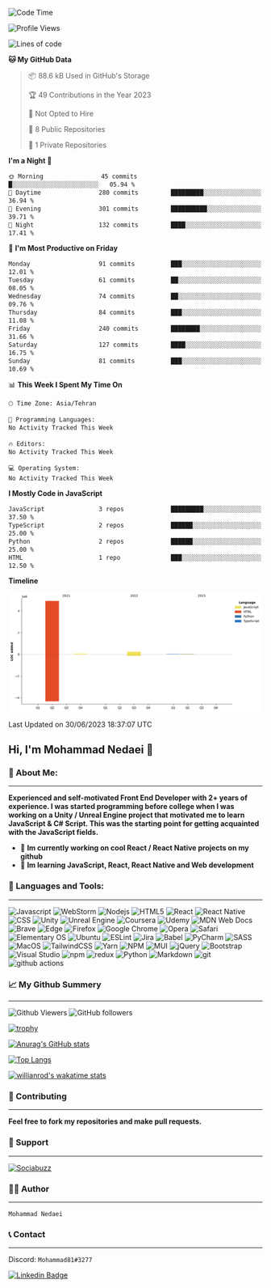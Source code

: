 <!--START_SECTION:waka-->
![Code Time](http://img.shields.io/badge/Code%20Time-5%20hrs%2050%20mins-blue)

![Profile Views](http://img.shields.io/badge/Profile%20Views-3-blue)

![Lines of code](https://img.shields.io/badge/From%20Hello%20World%20I%27ve%20Written-5.3%20million%20lines%20of%20code-blue)

**🐱 My GitHub Data** 

> 📦 88.6 kB Used in GitHub's Storage 
 > 
> 🏆 49 Contributions in the Year 2023
 > 
> 🚫 Not Opted to Hire
 > 
> 📜 8 Public Repositories 
 > 
> 🔑 1 Private Repositories 
 > 
**I'm a Night 🦉** 

```text
🌞 Morning                45 commits          █░░░░░░░░░░░░░░░░░░░░░░░░   05.94 % 
🌆 Daytime                280 commits         █████████░░░░░░░░░░░░░░░░   36.94 % 
🌃 Evening                301 commits         ██████████░░░░░░░░░░░░░░░   39.71 % 
🌙 Night                  132 commits         ████░░░░░░░░░░░░░░░░░░░░░   17.41 % 
```
📅 **I'm Most Productive on Friday** 

```text
Monday                   91 commits          ███░░░░░░░░░░░░░░░░░░░░░░   12.01 % 
Tuesday                  61 commits          ██░░░░░░░░░░░░░░░░░░░░░░░   08.05 % 
Wednesday                74 commits          ██░░░░░░░░░░░░░░░░░░░░░░░   09.76 % 
Thursday                 84 commits          ███░░░░░░░░░░░░░░░░░░░░░░   11.08 % 
Friday                   240 commits         ████████░░░░░░░░░░░░░░░░░   31.66 % 
Saturday                 127 commits         ████░░░░░░░░░░░░░░░░░░░░░   16.75 % 
Sunday                   81 commits          ███░░░░░░░░░░░░░░░░░░░░░░   10.69 % 
```


📊 **This Week I Spent My Time On** 

```text
🕑︎ Time Zone: Asia/Tehran

💬 Programming Languages: 
No Activity Tracked This Week

🔥 Editors: 
No Activity Tracked This Week

💻 Operating System: 
No Activity Tracked This Week
```

**I Mostly Code in JavaScript** 

```text
JavaScript               3 repos             █████████░░░░░░░░░░░░░░░░   37.50 % 
TypeScript               2 repos             ██████░░░░░░░░░░░░░░░░░░░   25.00 % 
Python                   2 repos             ██████░░░░░░░░░░░░░░░░░░░   25.00 % 
HTML                     1 repo              ███░░░░░░░░░░░░░░░░░░░░░░   12.50 % 
```



**Timeline**

![Lines of Code chart](https://raw.githubusercontent.com/mohammadnedaei/mohammadnedaei/main/assets/bar_graph.png)


 Last Updated on 30/06/2023 18:37:07 UTC
<!--END_SECTION:waka-->

## Hi, I'm **Mohammad Nedaei** 🤗

### 🔎 About Me:
<hr/>

**Experienced and self-motivated Front End Developer with 2+ years of experience. I was started programming before college when I was working on a Unity / Unreal Engine project that motivated me to learn JavaScript & C# Script. This was the starting point for getting acquainted with the JavaScript fields.**


- 🎯 **Im currently working on cool React / React Native projects on my github**
- 📘 **Im learning JavaScript, React, React Native and Web development**

### 🧰 Languages and Tools:
<hr/>

<p>
<img alt="Javascript" src="https://img.shields.io/badge/JavaScript-323330?style=for-the-badge&logo=javascript&logoColor=F7DF1E" height="25px"/>
<img alt="WebStorm" src="https://img.shields.io/badge/WebStorm-000000?style=for-the-badge&logo=WebStorm&logoColor=white" height="25px"/>
<img alt="Nodejs" src="https://img.shields.io/badge/-Nodejs-43853d?style=flat-square&logo=Node.js&logoColor=white" height="25px"/>
<img alt="HTML5" src="https://img.shields.io/badge/html5-%23E34F26.svg?style=for-the-badge&logo=html5&logoColor=white" height="25px"/>
<img alt="React" src="https://img.shields.io/badge/React-20232A?style=for-the-badge&logo=react&logoColor=61DAFB" height="25px"/>
<img alt="React Native" src="https://img.shields.io/badge/React_Native-20232A?style=for-the-badge&logo=react&logoColor=61DAFB" height="25px"/> 
<img alt="CSS" src="https://img.shields.io/badge/css3-%231572B6.svg?style=for-the-badge&logo=css3&logoColor=white" height="25px"/> 
<img alt="Unity" src="https://img.shields.io/badge/Unity-100000?style=for-the-badge&logo=unity&logoColor=white" height="25px"/>
<img alt="Unreal Engine" src="https://img.shields.io/badge/-Unreal%20Engine-313131?style=for-the-badge&logo=unreal-engine&logoColor=white" height="25px"/> 
<img alt="Coursera" src="https://img.shields.io/badge/Coursera-%230056D2.svg?style=for-the-badge&logo=Coursera&logoColor=white" height="25px"/> 
<img alt="Udemy" src="https://img.shields.io/badge/Udemy-A435F0?style=for-the-badge&logo=Udemy&logoColor=white" height="25px"/> 
<img alt="MDN Web Docs" src="https://img.shields.io/badge/MDN_Web_Docs-black?style=for-the-badge&logo=mdnwebdocs&logoColor=white" height="25px"/> 
<img alt="Brave" src="https://img.shields.io/badge/Brave-FB542B?style=for-the-badge&logo=Brave&logoColor=white" height="25px"/>
<img alt="Edge" src="https://img.shields.io/badge/Edge-0078D7?style=for-the-badge&logo=Microsoft-edge&logoColor=white" height="25px"/>
<img alt="Firefox" src="https://img.shields.io/badge/Firefox-FF7139?style=for-the-badge&logo=Firefox-Browser&logoColor=white" height="25px"/>
<img alt="Google Chrome" src="https://img.shields.io/badge/Google%20Chrome-4285F4?style=for-the-badge&logo=GoogleChrome&logoColor=white" height="25px"/>
<img alt="Opera" src="https://img.shields.io/badge/Opera-FF1B2D?style=for-the-badge&logo=Opera&logoColor=white" height="25px"/>
<img alt="Safari" src="https://img.shields.io/badge/Safari-000000?style=for-the-badge&logo=Safari&logoColor=white" height="25px"/>
<img alt="Elementary OS" src="https://img.shields.io/badge/-elementary%20OS-black?style=for-the-badge&logo=elementary&logoColor=white" height="25px"/>
<img alt="Ubuntu" src="https://img.shields.io/badge/Ubuntu-E95420?style=for-the-badge&logo=ubuntu&logoColor=white" height="25px"/>
<img alt="ESLint" src="https://img.shields.io/badge/ESLint-4B3263?style=for-the-badge&logo=eslint&logoColor=white" height="25px"/>
<img alt="Jira" src="https://img.shields.io/badge/jira-%230A0FFF.svg?style=for-the-badge&logo=jira&logoColor=white" height="25px"/>
<img alt="Babel" src="https://img.shields.io/badge/Babel-F9DC3e?style=for-the-badge&logo=babel&logoColor=black" height="25px"/>
<img alt="PyCharm" src="https://img.shields.io/badge/PyCharm-000000.svg?&style=for-the-badge&logo=PyCharm&logoColor=white" height="25px"/>
<img alt="SASS" src="https://img.shields.io/badge/SASS-hotpink.svg?style=for-the-badge&logo=SASS&logoColor=white" height="25px"/> 
<img alt="MacOS" src="https://img.shields.io/badge/mac%20os-000000?style=for-the-badge&logo=apple&logoColor=white" height="25px"/>
<img alt="TailwindCSS" src="https://img.shields.io/badge/tailwindcss-%2338B2AC.svg?style=for-the-badge&logo=tailwind-css&logoColor=white" height="25px"/>
<img alt="Yarn" src="https://img.shields.io/badge/yarn-%232C8EBB.svg?style=for-the-badge&logo=yarn&logoColor=white" height="25px"/>
<img alt="NPM" src="https://img.shields.io/badge/NPM-%23000000.svg?style=for-the-badge&logo=npm&logoColor=white" height="25px"/>
<img alt="MUI" src="https://img.shields.io/badge/MUI-%230081CB.svg?style=for-the-badge&logo=mui&logoColor=white" height="25px"/>
<img alt="jQuery" src="https://img.shields.io/badge/jquery-%230769AD.svg?style=for-the-badge&logo=jquery&logoColor=white" height="25px"/>
<img alt="Bootstrap" src="https://img.shields.io/badge/bootstrap-%23563D7C.svg?style=for-the-badge&logo=bootstrap&logoColor=white" height="25px"/>
<img alt="Visual Studio" src="https://img.shields.io/badge/Visual_Studio-5C2D91?style=for-the-badge&logo=visual%20studio&logoColor=white" height="25px"/>
<img alt="npm" src="https://img.shields.io/badge/NPM-%23000000.svg?style=for-the-badge&logo=npm&logoColor=white" height="25px"/>
<img alt="redux" src="https://img.shields.io/badge/-Redux-764ABC?style=flat-square&logo=redux&logoColor=white" height="25px"/>
<img alt="Python" src="https://img.shields.io/badge/Python-FFD43B?style=for-the-badge&logo=python&logoColor=blue" height="25px"/>
<img alt="Markdown" src="https://img.shields.io/badge/Markdown-000000?style=for-the-badge&logo=markdown&logoColor=white"  height="25px"/>
<img alt="git" src="https://img.shields.io/badge/-Git-F05032?style=flat-square&logo=git&logoColor=white" height="25px"/>
<img alt="github actions" src="https://img.shields.io/badge/-Github_Actions-2088FF?style=flat-square&logo=github-actions&logoColor=white" height="25px"/>
</p>

### 📈 My Github Summery
<hr/>
<p>
<img alt="Github Viewers" src="https://komarev.com/ghpvc/?username=mohammadnedaei&style=flat-square&color=blue">
<img alt="GitHub followers" src="https://img.shields.io/github/followers/mohammadnedaei?style=flat-square&color=brightgreen">
</p>

[![trophy](https://github-profile-trophy.vercel.app/?username=mohammadnedaei&theme=dracula&no-frame=true)](https://github.com/ryo-ma/github-profile-trophy)

[![Anurag's GitHub stats](https://github-readme-stats.vercel.app/api?username=mohammadnedaei&hide_border=true&show_icons=true&bg_color=100,1a2a6c,b21f1f,fdbb2d&text_color=fff&title_color=00FF00)](https://github.com/anuraghazra/github-readme-stats)

[![Top Langs](https://github-readme-stats.vercel.app/api/top-langs/?username=mohammadnedaei&exclude_repo=Multipurpose-Business-Services-HTML-Website-Template&bg_color=100,0f0c29,302b63&text_color=fff&title_color=FF8000
)](https://github.com/anuraghazra/github-readme-stats)

[![willianrod's wakatime stats](https://github-readme-stats.vercel.app/api/wakatime?username=mohammadnedaei)](https://github.com/anuraghazra/github-readme-stats)


### 🔧 Contributing
<hr/>

**Feel free to fork my repositories and make pull requests.**

### 💚 Support
<hr/>
<a href="https://sociabuzz.com/mohammadnedaei/donate" target="_blank"><img src="https://img.shields.io/badge/Buy_Me_A_Coffee-FFDD00?style=for-the-badge&logo=buy-me-a-coffee&logoColor=black" height="32px" alt="Sociabuzz"></a>

### ✍🏻 Author
<hr/>

    Mohammad Nedaei

### 📞 Contact
<hr/>

Discord: `Mohammad81#3277`

[![Linkedin Badge](https://img.shields.io/badge/-LinkedIn-0e76a8?style=flat-square&logo=Linkedin&logoColor=white)](https://www.linkedin.com/in/mohammad-nedaei-47789b1a6/)

